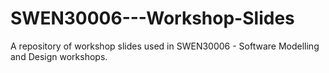 # SWEN30006---Workshop-Slides
A repository of workshop slides used in SWEN30006 - Software Modelling and Design workshops.
